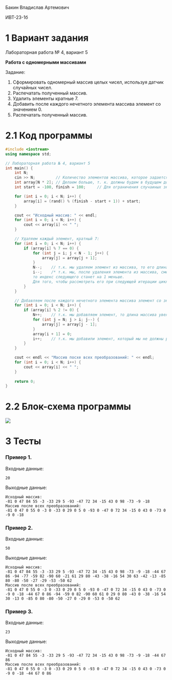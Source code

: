 Бакин Владислав Артемович

ИВТ-23-1б

# 1 Вариант задания

Лабораторная работа № 4, вариант 5

**Работа с одномерными массивами**

Задание:
1. Сформировать одномерный массив целых чисел, используя датчик случайных чисел.
2. Распечатать полученный массив.
3. Удалить элементы кратные 7.
4. Добавить после каждого нечетного элемента массива элемент со значением 0.
5. Распечатать полученный массив.

# 2.1 Код программы

```cpp
#include <iostream>
using namespace std;

// Лабораторная работа № 4, вариант 5
int main() {
    int N;
    cin >> N;         // Количество элементов массива, которое задается пользователем.
    int array[N * 2]; // Делаем больше, т. к. должны будем в будущем добавлять элементы, в случае нахождения нечетных.
    int start = -100, finish = 100;     // Для ограничения случаиных значений элементов массива от -100 до 100.

    for (int i = 0; i < N; i++) {
        array[i] = (rand() % (finish - start + 1)) + start;
    }

    cout << "Исходный массив: " << endl;
    for (int i = 0; i < N; i++) {
        cout << array[i] << " ";
    }

    // Удаляем каждый элемент, кратный 7:
    for (int i = 0; i < N; i++) {
        if (array[i] % 7 == 0) {
            for (int j = i; j < N - 1; j++) {
                array[j] = array[j + 1];
            }
            N--;    // т.к. мы удаляем элемент из массива, то его длина становится на 1 меньше.
            i--;    /* т.к. мы, после удаления элемента из массива, смещаем остальные элементы, 
            то индекс следующего станет на 1 меньше. 
            Для того, чтобы рассмотреть его при следующей итерации цикла, мы должны уменьшить i на 1. */
        }
    }

    // Добавляем после каждого нечетного элемента массива элемент со значением 0:
    for (int i = 0; i < N; i++) {
        if (array[i] % 2 != 0) {
            N++;    // т.к. мы добавляем элемент, то длина массива увеличивается на 1.
            for (int j = N; j > i; j--) {
                array[j] = array[j - 1]; 
            }
            array[i + 1] = 0;
            i++;    // т.к. мы добавили элемент, который мы не должны рассматривать при следующей итерации цикла, то увеличиваем i на 1
        }
    }

    cout << endl << "Массив посхе всех преобразований: " << endl;
    for (int i = 0; i < N; i++) {
        cout << array[i] << " ";
    }
    
    return 0;
}
```

# 2.2 Блок-схема программы

<image src="images/4_5.png">

# 3 Тесты

### Пример 1.

Входные данные:

`20`

Выходные данные:

```
Исходный массив: 
-81 0 47 84 55 -3 -33 29 5 -93 -47 72 34 -15 43 0 98 -73 -9 -18 
Массив после всех преобразований: 
-81 0 47 0 55 0 -3 0 -33 0 29 0 5 0 -93 0 -47 0 72 34 -15 0 43 0 -73 0 -9 0 -18
```

### Пример 2.

Входные данные:

`50`

Выходные данные:

```
Исходный массив: 
-81 0 47 84 55 -3 -33 29 5 -93 -47 72 34 -15 43 0 98 -73 -9 -18 -44 67 86 -94 -77 -59 82 -90 60 -21 61 29 80 -43 -38 -16 54 30 63 -42 -13 -85 80 -80 -50 -27 -29 -53 -50 62 
Массив после всех преобразований: 
-81 0 47 0 55 0 -3 0 -33 0 29 0 5 0 -93 0 -47 0 72 34 -15 0 43 0 -73 0 -9 0 -18 -44 67 0 86 -94 -59 0 82 -90 60 61 0 29 0 80 -43 0 -38 -16 54 30 -13 0 -85 0 80 -80 -50 -27 0 -29 0 -53 0 -50 62
```

### Пример 3.

Входные данные:

`23`

Выходные данные:

```
Исходный массив: 
-81 0 47 84 55 -3 -33 29 5 -93 -47 72 34 -15 43 0 98 -73 -9 -18 -44 67 86 
Массив после всех преобразований: 
-81 0 47 0 55 0 -3 0 -33 0 29 0 5 0 -93 0 -47 0 72 34 -15 0 43 0 -73 0 -9 0 -18 -44 67 0 86
```

